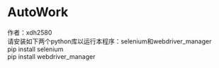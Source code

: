 # AutoWork
作者：xdh2580  
请安装如下两个python库以运行本程序：selenium和webdriver_manager  
pip install selenium  
pip install webdriver_manager  